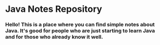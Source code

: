 # Java Notes Repository
### Hello! This is a place where you can find simple notes about Java. It's good for people who are just starting to learn Java and for those who already know it well.
